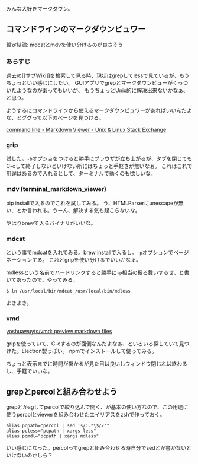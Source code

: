 みんな大好きマークダウン。

## コマンドラインのマークダウンビュワー

暫定結論: mdcatとmdvを使い分けるのが良さそう

### あらすじ

過去の[[サブWiki]]を検索して見る時、現状はgrepしてlessで見ているが、もうちょっといい感じにしたい。
GUIアプリでgrepとマークダウンビューがくっついたようなのがあってもいいが、
もうちょっとUnix的に解決出来ないかなぁ、と思う。

ようするにコマンドラインから使えるマークダウンビュワーがあればいいんだよな、とググって以下のページを見つける。

[command line - Markdown Viewer - Unix & Linux Stack Exchange](https://unix.stackexchange.com/questions/4140/markdown-viewer)

### grip

試した。`-b`オプショをつけると勝手にブラウザが立ち上がるが、タブを閉じてもC-cして終了しないといけない所にはちょっと手軽さが無いなぁ。
これはこれで用途はあるので入れるとして、ターミナルで動くのも欲しいな。

### mdv (terminal_markdown_viewer)

pip installで入るのでこれを試してみる。
う、HTMLParserにunescapeが無い、とか言われる。うーん、解決する気も起こらないな。

やはりbrewで入るバイナリがいいな。

### mdcat

という事でmdcatを入れてみる。brew installで入るし。`-p`オプションでページネーションする。
これとgripを使い分けるでいいかなぁ。

mdlessという名前でハードリンクすると勝手に`-p`相当の振る舞いするぜ、と書いてあったので、やってみる。

```
$ ln /usr/local/bin/mdcat /usr/local/bin/mdless
```

よきよき。

### vmd

[yoshuawuyts/vmd: preview markdown files](https://github.com/yoshuawuyts/vmd)

gripを使っていて、C-cするのが面倒なんだよなぁ、といろいろ探していて見つけた。Electron製っぽい。
npmでインストールして使ってみる。

ちょっと表示までに時間が掛かるが見た目は良いしウィンドウ閉じれば終わるし、手軽でいいな。

## grepとpercolと組み合わせよう

grepとかagしてpercolで絞り込んで開く、が基本の使い方なので、この用途に使うpercolとviewerを組み合わせたエイリアスをzshで作っておく。

```
alias pcpath="percol | sed 's/:.*\$//'"
alias pcless="pcpath | xargs less"
alias pcmdl="pcpath | xargs mdless"
```

いい感じになった。percolってgrepと組み合わせる時自分でsedとか書かないといけないのかしら？
